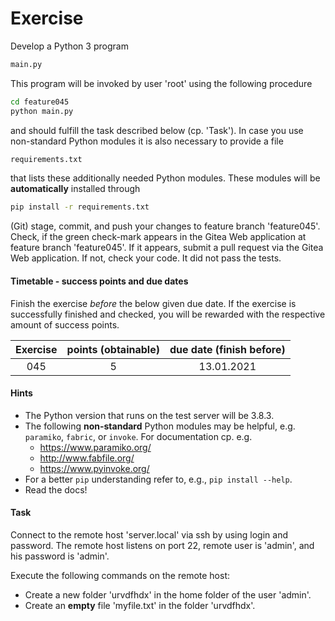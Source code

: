 # Exercise

Develop a Python 3 program

```sh
main.py
```

This program will be invoked by user 'root' using the
following procedure

```sh
cd feature045
python main.py
```

and should fulfill the task described below (cp. 'Task'). In case you
use non-standard Python modules it is also necessary to provide a file

```sh
requirements.txt
```

that lists these additionally needed Python modules. These modules will
be **automatically** installed through

```sh
pip install -r requirements.txt
```

(Git) stage, commit, and push your changes to feature
branch 'feature045'. Check, if the green check-mark appears in the
Gitea Web application at feature branch 'feature045'. If it appears,
submit a pull request via the Gitea Web application. If not, check your code.
It did not pass the tests.

  
#### Timetable - success points and due dates

Finish the exercise *before* the below given due date. If the exercise is
successfully finished and checked, you will be rewarded with the respective
amount of success points.

|Exercise    |points (obtainable)                   |due date (finish before)|
|:--------:  |:--------:                            |:--------:              |
|045|5|13.01.2021|


#### Hints

- The Python version that runs on the test server will be 3.8.3.
- The following **non-standard** Python modules may be helpful,
  e.g. `paramiko`, `fabric`, or `invoke`. For documentation cp. e.g.
  - https://www.paramiko.org/
  - http://www.fabfile.org/
  - https://www.pyinvoke.org/
- For a better `pip` understanding refer to, e.g., `pip install --help`.
- Read the docs!

#### Task

Connect to the remote host 'server.local' via ssh by using login and password.
The remote host listens on port 22, remote user is 'admin', and his password
is 'admin'.

Execute the following commands on the remote host:

- Create a new folder 'urvdfhdx' in the home folder of the user 'admin'.
- Create an **empty** file 'myfile.txt' in the folder 'urvdfhdx'.